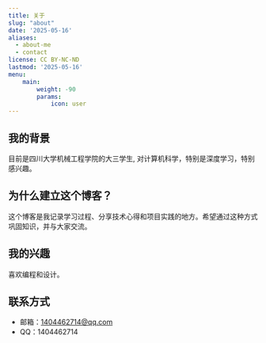 ```yaml
---
title: 关于
slug: "about"
date: '2025-05-16'
aliases:
  - about-me
  - contact
license: CC BY-NC-ND
lastmod: '2025-05-16'
menu:
    main: 
        weight: -90
        params:
            icon: user
---
```


## 我的背景

目前是四川大学机械工程学院的大三学生, 对计算机科学，特别是深度学习，特别感兴趣。

## 为什么建立这个博客？

这个博客是我记录学习过程、分享技术心得和项目实践的地方。希望通过这种方式巩固知识，并与大家交流。

## 我的兴趣

喜欢编程和设计。

## 联系方式

* 邮箱：<1404462714@qq.com>
* QQ：1404462714

